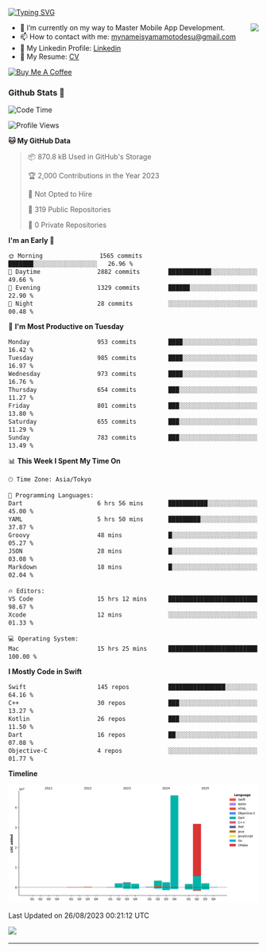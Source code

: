 
[![Typing SVG](https://readme-typing-svg.demolab.com/?lines=Thank+You+For+Visiting!!;You+Are+Welcome✨;I+am+Kyo+Yamamoto;Mobile+Developer)](https://git.io/typing-svg)
<p>
<img align="right" src="https://media.giphy.com/media/26ufdb3cYKwbRtYVW/giphy.gif" style="max-width:100%;" height="150px">

- 🌱 I’m currently on my way to Master Mobile App Development.
- 📫 How to contact with me: mynameisyamamotodesu@gmail.com
- 🔗 My Linkedin Profile: [Linkedin](https://www.linkedin.com/in/kyo-yamamoto-a2ab50239)
- 🔗 My Resume: [CV](https://www.kickresume.com/cv/ZWKvXV/)

<a href="https://www.buymeacoffee.com/kyoyamamoto" target="_blank"><img src="https://cdn.buymeacoffee.com/buttons/default-orange.png" alt="Buy Me A Coffee" height="41" width="174"></a>

### Github Stats 🥇 
<!--START_SECTION:waka-->
![Code Time](http://img.shields.io/badge/Code%20Time-525%20hrs%202%20mins-blue)

![Profile Views](http://img.shields.io/badge/Profile%20Views-13-blue)

**🐱 My GitHub Data** 

> 📦 870.8 kB Used in GitHub's Storage 
 > 
> 🏆 2,000 Contributions in the Year 2023
 > 
> 🚫 Not Opted to Hire
 > 
> 📜 319 Public Repositories 
 > 
> 🔑 0 Private Repositories 
 > 
**I'm an Early 🐤** 

```text
🌞 Morning                1565 commits        ███████░░░░░░░░░░░░░░░░░░   26.96 % 
🌆 Daytime                2882 commits        ████████████░░░░░░░░░░░░░   49.66 % 
🌃 Evening                1329 commits        ██████░░░░░░░░░░░░░░░░░░░   22.90 % 
🌙 Night                  28 commits          ░░░░░░░░░░░░░░░░░░░░░░░░░   00.48 % 
```
📅 **I'm Most Productive on Tuesday** 

```text
Monday                   953 commits         ████░░░░░░░░░░░░░░░░░░░░░   16.42 % 
Tuesday                  985 commits         ████░░░░░░░░░░░░░░░░░░░░░   16.97 % 
Wednesday                973 commits         ████░░░░░░░░░░░░░░░░░░░░░   16.76 % 
Thursday                 654 commits         ███░░░░░░░░░░░░░░░░░░░░░░   11.27 % 
Friday                   801 commits         ███░░░░░░░░░░░░░░░░░░░░░░   13.80 % 
Saturday                 655 commits         ███░░░░░░░░░░░░░░░░░░░░░░   11.29 % 
Sunday                   783 commits         ███░░░░░░░░░░░░░░░░░░░░░░   13.49 % 
```


📊 **This Week I Spent My Time On** 

```text
🕑︎ Time Zone: Asia/Tokyo

💬 Programming Languages: 
Dart                     6 hrs 56 mins       ███████████░░░░░░░░░░░░░░   45.00 % 
YAML                     5 hrs 50 mins       █████████░░░░░░░░░░░░░░░░   37.87 % 
Groovy                   48 mins             █░░░░░░░░░░░░░░░░░░░░░░░░   05.27 % 
JSON                     28 mins             █░░░░░░░░░░░░░░░░░░░░░░░░   03.08 % 
Markdown                 18 mins             █░░░░░░░░░░░░░░░░░░░░░░░░   02.04 % 

🔥 Editors: 
VS Code                  15 hrs 12 mins      █████████████████████████   98.67 % 
Xcode                    12 mins             ░░░░░░░░░░░░░░░░░░░░░░░░░   01.33 % 

💻 Operating System: 
Mac                      15 hrs 25 mins      █████████████████████████   100.00 % 
```

**I Mostly Code in Swift** 

```text
Swift                    145 repos           ████████████████░░░░░░░░░   64.16 % 
C++                      30 repos            ███░░░░░░░░░░░░░░░░░░░░░░   13.27 % 
Kotlin                   26 repos            ███░░░░░░░░░░░░░░░░░░░░░░   11.50 % 
Dart                     16 repos            ██░░░░░░░░░░░░░░░░░░░░░░░   07.08 % 
Objective-C              4 repos             ░░░░░░░░░░░░░░░░░░░░░░░░░   01.77 % 
```



**Timeline**

![Lines of Code chart](https://raw.githubusercontent.com/YamamotoDesu/YamamotoDesu/main/assets/bar_graph.png)


 Last Updated on 26/08/2023 00:21:12 UTC
<!--END_SECTION:waka-->

![](https://github-profile-summary-cards.vercel.app/api/cards/profile-details?username=YamamotoDesu&theme=vue)

----
